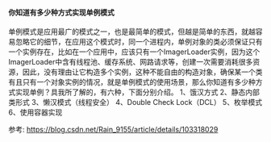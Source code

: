 #### 你知道有多少种方式实现单例模式

单例模式是应用最广的模式之一，也是最简单的模式，但越是简单的东西，就越容易忽略它的细节，在应用这个模式时，同一个进程内，单例对象的类必须保证只有一个实例存在，比如在一个应用中，应该只有一个ImagerLoader实例，因为这个ImagerLoader中含有线程池、缓存系统、网路请求等，创建一次需要消耗很多资源，因此，没有理由让它构造多个实例，这种不能自由的构造对象，确保某一个类有且只有一个对象实例的情况，就是单例模式的使用场景，那么你知道有多少种方式实现单例？具我所了解的，有六种，下面分别介绍。
1、饿汉方式
2、静态内部类形式
3、懒汉模式（线程安全）
4、Double Check Lock（DCL）
5、枚举模式
6、使用容器实现

参考:
https://blog.csdn.net/Rain_9155/article/details/103318029